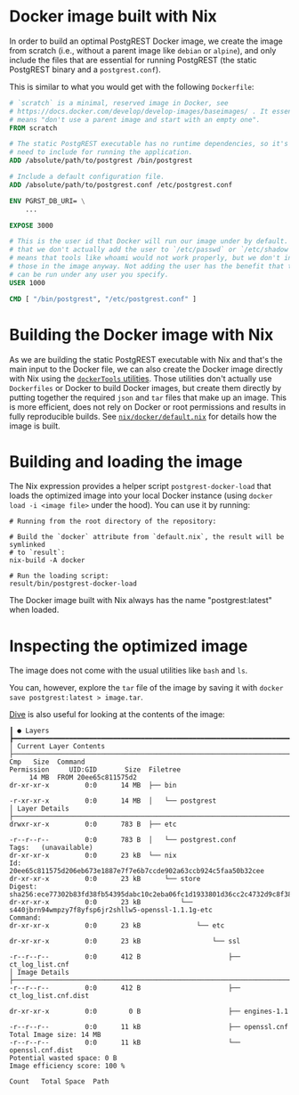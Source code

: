 # Docker image built with Nix

In order to build an optimal PostgREST Docker image, we create the image from
scratch (i.e., without a parent image like `debian` or `alpine`), and only
include the files that are essential for running PostgREST (the static
PostgREST binary and a `postgrest.conf`).

This is similar to what you would get with the following `Dockerfile`:

```Dockerfile
# `scratch` is a minimal, reserved image in Docker, see
# https://docs.docker.com/develop/develop-images/baseimages/ . It essentially
# means "don't use a parent image and start with an empty one".
FROM scratch

# The static PostgREST executable has no runtime dependencies, so it's all we
# need to include for running the application.
ADD /absolute/path/to/postgrest /bin/postgrest

# Include a default configuration file.
ADD /absolute/path/to/postgrest.conf /etc/postgrest.conf

ENV PGRST_DB_URI= \
    ...

EXPOSE 3000

# This is the user id that Docker will run our image under by default. Note
# that we don't actually add the user to `/etc/passwd` or `/etc/shadow`. This
# means that tools like whoami would not work properly, but we don't include
# those in the image anyway. Not adding the user has the benefit that the image
# can be run under any user you specify.
USER 1000

CMD [ "/bin/postgrest", "/etc/postgrest.conf" ]
```

# Building the Docker image with Nix

As we are building the static PostgREST executable with Nix and that's the main
input to the Docker file, we can also create the Docker image directly with Nix
using the [`dockerTools`
utilities](https://nixos.org/nixpkgs/manual/#sec-pkgs-dockerTools). Those
utilities don't actually use `Dockerfiles` or Docker to build Docker images,
but create them directly by putting together the required `json` and `tar`
files that make up an image. This is more efficient, does not rely on Docker or
root permissions and results in fully reproducible builds. See
[`nix/docker/default.nix`](./default.nix) for details how the image is built.

# Building and loading the image

The Nix expression provides a helper script `postgrest-docker-load` that loads
the optimized image into your local Docker instance (using `docker load -i
<image file>` under the hood). You can use it by running:

```
# Running from the root directory of the repository:

# Build the `docker` attribute from `default.nix`, the result will be symlinked
# to `result`:
nix-build -A docker

# Run the loading script:
result/bin/postgrest-docker-load
```

The Docker image built with Nix always has the name "postgrest:latest" when
loaded.

# Inspecting the optimized image

The image does not come with the usual utilities like `bash` and `ls`.

You can, however, explore the `tar` file of the image by saving it with `docker
save postgrest:latest > image.tar`.

[Dive](https://github.com/wagoodman/dive) is also useful for looking at the
contents of the image:

```
┃ ● Layers ┣━━━━━━━━━━━━━━━━━━━━━━━━━━━━━━━━━━━━━━━━━━━━━━━━━━━━━━━━━━━━━━━━━━━━━━━━━━━━━━━━━━━━━━━━━━━━━━ │ Current Layer Contents ├────────────────────────────────────────────────────────────────────────────────
Cmp   Size  Command                                                                                        Permission     UID:GID       Size  Filetree
     14 MB  FROM 20ee65c811575d2                                                                           dr-xr-xr-x         0:0      14 MB  ├── bin
                                                                                                           -r-xr-xr-x         0:0      14 MB  │   └── postgrest
│ Layer Details ├───────────────────────────────────────────────────────────────────────────────────────── drwxr-xr-x         0:0      783 B  ├── etc
                                                                                                           -r--r--r--         0:0      783 B  │   └── postgrest.conf
Tags:   (unavailable)                                                                                      dr-xr-xr-x         0:0      23 kB  └── nix
Id:     20ee65c811575d206eb673e1887e7f7e6b7ccde902a63ccb924c5faa50b32cee                                   dr-xr-xr-x         0:0      23 kB      └── store
Digest: sha256:ece77302b83fd38fb54395dabc10c2eba06fc1d1933801d36cc2c4732d9c8f38                            dr-xr-xr-x         0:0      23 kB          └── s440jbrn94wmpzy7f8yfsp6jr2shllw5-openssl-1.1.1g-etc
Command:                                                                                                   dr-xr-xr-x         0:0      23 kB              └── etc
                                                                                                           dr-xr-xr-x         0:0      23 kB                  └── ssl
                                                                                                           -r--r--r--         0:0      412 B                      ├── ct_log_list.cnf
│ Image Details ├───────────────────────────────────────────────────────────────────────────────────────── -r--r--r--         0:0      412 B                      ├── ct_log_list.cnf.dist
                                                                                                           dr-xr-xr-x         0:0        0 B                      ├── engines-1.1
                                                                                                           -r--r--r--         0:0      11 kB                      ├── openssl.cnf
Total Image size: 14 MB                                                                                    -r--r--r--         0:0      11 kB                      └── openssl.cnf.dist
Potential wasted space: 0 B
Image efficiency score: 100 %

Count   Total Space  Path
```
